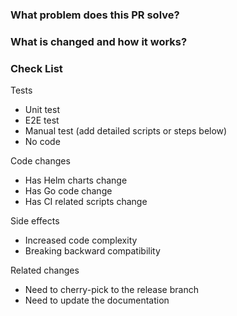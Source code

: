 <!--
Thank you for contributing to TiDB Operator! Please read TiDB Operator's [CONTRIBUTING](https://github.com/pingcap/tidb-operator/blob/master/CONTRIBUTING.md) document **BEFORE** filing this PR.
-->

### What problem does this PR solve? <!--add issue link with summary if exists-->

### What is changed and how it works?

### Check List <!--REMOVE the items that are not applicable-->

Tests <!-- At least one of them must be included. -->

 - Unit test
 - E2E test
 - Manual test (add detailed scripts or steps below)
 - No code

Code changes

 - Has Helm charts change
 - Has Go code change
 - Has CI related scripts change

Side effects

 - Increased code complexity
 - Breaking backward compatibility

Related changes

 - Need to cherry-pick to the release branch
 - Need to update the documentation
